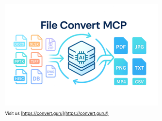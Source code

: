 ![convert-guru header image](convert-guru-header2b.png)

Visit us [https://convert.guru](https://convert.guru/)

<!--
**convertguru/convertguru** is a ✨ _special_ ✨ repository because its `README.md` (this file) appears on your GitHub profile.
-->
